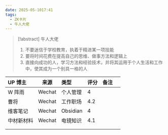 ```yaml
---
date: 2025-05-1017:41
tags:
  - ZK卡片
  - 牛人大佬
---
```

> [!abstract] 牛人大佬
> 1. 不要迷信于学校教育，执着于精进某一项技能
> 2. 要将时间花费在提高自己的思维、做事方法和逻辑上
> 3. 直接向成功的人，学习方法和经验技术，并将其运用于个人生活和工作中，使其成为一个别具一格的人

| UP 博主 | 来源     | 类型       | 评分  | 备注  |     |
| :---- | ------ | :------- | :-- | --- | --- |
| W 阵雨  | Wechat | 个人管理     | 4   |     |     |
| 曹将    | Wechat | 工作职场     | 4.2 |     |     |
| 维客笔记  | Wechat | Obsidian | 4   |     |     |
| 中材新材料 | Wechat | 电镜知识     | 4.1 |     |     |
|       |        |          |     |     |     |
|       |        |          |     |     |     |

